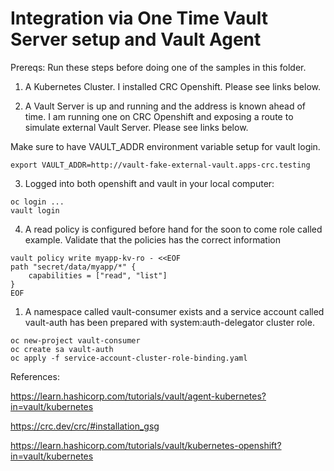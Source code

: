 # Integration via One Time Vault Server setup and Vault Agent

Prereqs:
Run these steps before doing one of the samples in this folder.


1. A Kubernetes Cluster. I installed CRC Openshift. Please see links below.

2. A Vault Server is up and running and the address is known ahead of time. I am running one on CRC Openshift and exposing a route to simulate external Vault Server. Please see links below.

Make sure to have VAULT_ADDR environment variable setup for vault login.
```
export VAULT_ADDR=http://vault-fake-external-vault.apps-crc.testing
```

3. Logged into both openshift and vault in your local computer:
```
oc login ...
vault login 
```

4. A read policy is configured before hand for the soon to come role called example.
Validate that the policies has the correct information
```
vault policy write myapp-kv-ro - <<EOF
path "secret/data/myapp/*" {
    capabilities = ["read", "list"]
}
EOF
```

1. A namespace called vault-consumer exists and a service account called vault-auth has been prepared with system:auth-delegator cluster role.

```
oc new-project vault-consumer
oc create sa vault-auth
oc apply -f service-account-cluster-role-binding.yaml 
```


References:

https://learn.hashicorp.com/tutorials/vault/agent-kubernetes?in=vault/kubernetes

https://crc.dev/crc/#installation_gsg

https://learn.hashicorp.com/tutorials/vault/kubernetes-openshift?in=vault/kubernetes
